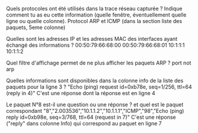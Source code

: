 Quels protocoles ont été utilisés dans la trace réseau capturée ? Indique comment tu as eu cette information (quelle fenêtre, éventuellement quelle ligne ou quelle colonne).
Protocol ARP et ICMP (dans la section liste des paquets, 5eme colonne) 
    
Quelles sont les adresses IP et les adresses MAC des interfaces ayant échangé des informations ?
00:50:79:66:68:00
00:50:79:66:68:01
10:1:1:1
10:1:1:2
    
Quel filtre d'affichage permet de ne plus afficher les paquets ARP ?
port not arp
    
Quelles informations sont disponibles dans la colonne info de la liste des paquets pour la ligne 3 ?
"Echo (ping) request  id=0xb78e, seq=1/256, ttl=64 (reply in 4)"
C'est une réponse dont la réponse est en ligne 4


Le paquet N°8 est-il une question ou une réponse ? et quel est le paquet correspondant 
"8","2.003536","10.1.1.2","10.1.1.1","ICMP","98","Echo (ping) reply    id=0xb98e, seq=3/768, ttl=64 (request in 7)"
C'est une réponse ("reply" dans colonne Info) qui correspond au paquet en ligne 7
    
